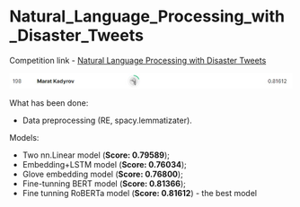 # Natural_Language_Processing_with_Disaster_Tweets

Competition link - [Natural Language Processing with Disaster Tweets](https://www.kaggle.com/competitions/nlp-getting-started/overview)

![plot](https://github.com/MaratKadyrov/Natural_Language_Processing_with_Disaster_Tweets/blob/main/result.jpg)

What has been done:
- Data preprocessing (RE, spacy.lemmatizater).

Models:
- Two nn.Linear model (__Score: 0.79589__);
- Embedding+LSTM model (__Score: 0.76034__);
- Glove embedding model (__Score: 0.76800__);
- Fine-tunning BERT model (__Score: 0.81366__);
- Fine tunning RoBERTa model (__Score: 0.81612__) - the best model
